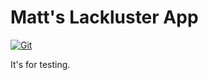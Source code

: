 # Matt's Lackluster App

[![Git](https://app.soluble.cloud/api/v1/public/badges/365795e6-cc31-47ce-ac00-ee3b9da61353.svg?orgId=547292756607)](https://app.soluble.cloud/repos/details/github.com/bidnessforb/test-app?orgId=547292756607)  

It's for testing.
